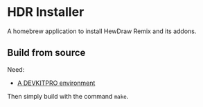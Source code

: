 # HDR Installer
A homebrew application to install HewDraw Remix and its addons.



## Build from source
Need:
- [A DEVKITPRO environment](https://devkitpro.org/wiki/Getting_Started)

Then simply build with the command `make`.